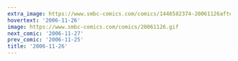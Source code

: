 ```yaml
---
extra_image: https://www.smbc-comics.com/comics/1448582374-20061126after.png
hovertext: '2006-11-26'
image: https://www.smbc-comics.com/comics/20061126.gif
next_comic: '2006-11-27'
prev_comic: '2006-11-25'
title: '2006-11-26'
---
```


